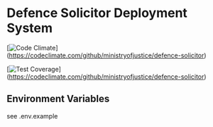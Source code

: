 # Defence Solicitor Deployment System

[![Code Climate](https://codeclimate.com/github/ministryofjustice/defence-solicitor/badges/gpa.svg)] (https://codeclimate.com/github/ministryofjustice/defence-solicitor)

[![Test Coverage](https://codeclimate.com/github/ministryofjustice/defence-solicitor/badges/coverage.svg)] (https://codeclimate.com/github/ministryofjustice/defence-solicitor)

## Environment Variables
see .env.example